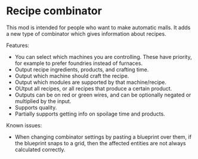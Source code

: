 # Recipe combinator

This mod is intended for people who want to make automatic malls.  It adds a new type of combinator which gives information about recipes.

Features:

* You can select which machines you are controlling.  These have priority, for example to prefer foundries instead of furnaces.
* Output recipe ingredients, products, and crafting time.
* Output which machine should craft the recipe.
* Output which modules are supported by that machine/recipe.
* OUtput all recipes, or all recipes that produce a certain product.
* Outputs can be on red or green wires, and can be optionally negated or multiplied by the input.
* Supports quality.
* Partially supports getting info on spoilage time and products.

Known issues:

* When changing combinator settings by pasting a blueprint over them, if the blueprint snaps to a grid, then the affected entities are not always calculated correctly.